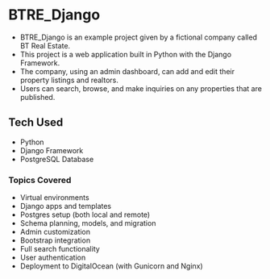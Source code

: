 # BTRE_Django

-    BTRE_Django is an example project given by a fictional company called BT Real Estate.
-    This project is a web application built in Python with the Django Framework.
-    The company, using an admin dashboard, can add and edit their property listings and realtors.
-    Users can search, browse, and make inquiries on any properties that are published.

## Tech Used

-    Python
-    Django Framework
-    PostgreSQL Database

### Topics Covered

-    Virtual environments
-    Django apps and templates
-    Postgres setup (both local and remote)
-    Schema planning, models, and migration
-    Admin customization
-    Bootstrap integration
-    Full search functionality
-    User authentication
-    Deployment to DigitalOcean (with Gunicorn and Nginx)
